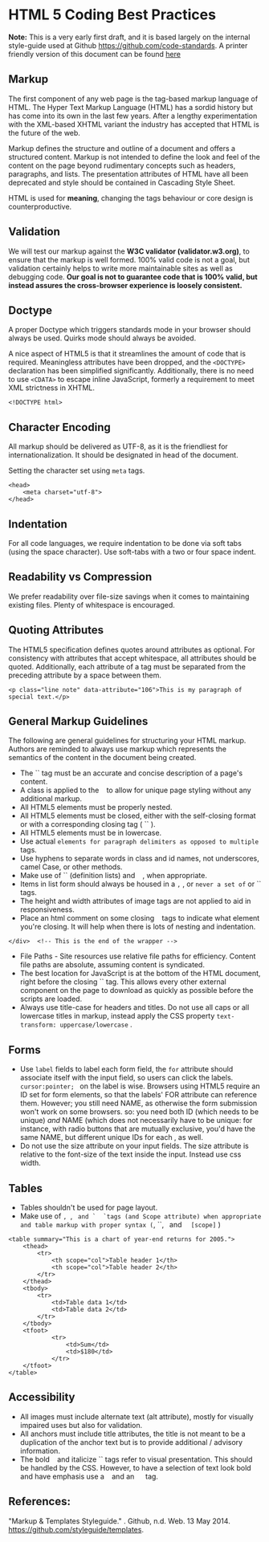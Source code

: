 


# HTML 5 Coding Best Practices

**Note:** This is a very early first draft, and it is based largely on the internal style-guide used at Github https://github.com/code-standards. A printer friendly version of this document can be found [here](http://sweb2.dmit.nait.ca/mday/html/coding-practice.html)

## Markup

The first component of any web page is the tag-based markup language of HTML. The Hyper Text Markup Language (HTML) has a sordid history but has come into its own in the last few years. After a lengthy experimentation with the XML-based XHTML variant the industry has accepted that HTML is the future of the web.

Markup defines the structure and outline of a document and offers a structured content. Markup is not intended to define the look and feel of the content on the page beyond rudimentary concepts such as headers, paragraphs, and lists. The presentation attributes of HTML have all been deprecated and style should be contained in Cascading Style Sheet.

HTML is used for **meaning**, changing the tags behaviour or core design is counterproductive.

## Validation

We will test our markup against the **W3C validator (validator.w3.org)**, to ensure that the markup is well formed. 100% valid code is not a goal, but validation certainly helps to write more maintainable sites as well as debugging code. **Our goal is not to guarantee code that is 100% valid, but instead assures the cross-browser experience is loosely consistent.**

## Doctype

A proper Doctype which triggers standards mode in your browser should always be used. Quirks mode should always be avoided.

A nice aspect of HTML5 is that it streamlines the amount of code that is required. Meaningless attributes have been dropped, and the ``<DOCTYPE>`` declaration has been simplified significantly. Additionally, there is no need to use ``<CDATA>`` to escape inline JavaScript, formerly a requirement to meet XML strictness in XHTML.

```
<!DOCTYPE html> 
```

## Character Encoding

All markup should be delivered as UTF-8, as it is the friendliest for internationalization. It should be designated in head of the document.

Setting the character set using `meta` tags.

```
<head>
    <meta charset="utf-8">
</head>
```

## Indentation

For all code languages, we require indentation to be done via soft tabs (using the space character). Use soft-tabs with a two or four space indent.

## Readability vs Compression

We prefer readability over file-size savings when it comes to maintaining existing files. Plenty of whitespace is encouraged.

## Quoting Attributes

The HTML5 specification defines quotes around attributes as optional. For consistency with attributes that accept whitespace, all attributes should be quoted. Additionally, each attribute of a tag must be separated from the preceding attribute by a space between them.

```
<p class="line note" data-attribute="106">This is my paragraph of special text.</p> 
```

## General Markup Guidelines

The following are general guidelines for structuring your HTML markup. Authors are reminded to always use markup which represents the semantics of the content in the document being created.

* The `` tag must be an accurate and concise description of a page's content.
* A class is applied to the ` ` to allow for unique page styling without any additional markup.
* All HTML5 elements must be properly nested.
* All HTML5 elements must be closed, either with the self-closing format or with a corresponding closing tag ( `` ).
* All HTML5 elements must be in lowercase.
* Use actual `` elements for paragraph delimiters as opposed to multiple `` tags.
* Use hyphens to separate words in class and id names, not underscores, camel Case, or other methods.
* Make use of `` (definition lists) and ` ` , when appropriate.
* Items in list form should always be housed in a `` , `` , or `` never a set of `` or `` tags.
* The height and width attributes of image tags are not applied to aid in responsiveness.
* Place an html comment on some closing ` ` tags to indicate what element you're closing. It will help when there is lots of nesting and indentation.

```
</div>  <!-- This is the end of the wrapper --> 
```

* File Paths - Site resources use relative file paths for efficiency. Content file paths are absolute, assuming content is syndicated.
* The best location for JavaScript is at the bottom of the HTML document, right before the closing `` tag. This allows every other external component on the page to download as quickly as possible before the scripts are loaded.
* Always use title-case for headers and titles. Do not use all caps or all lowercase titles in markup, instead apply the CSS property `text-transform: uppercase/lowercase` .

## Forms

* Use `label` fields to label each form field, the `for` attribute should associate itself with the input field, so users can click the labels. `cursor:pointer; ` on the label is wise. Browsers using HTML5 require an ID set for form elements, so that the labels' FOR attribute can reference them. However; you still need NAME, as otherwise the form submission won't work on some browsers. so: you need both ID (which needs to be unique) *and* NAME (which does not necessarily have to be unique: for instance, with radio buttons that are mutually exclusive, you'd have the same NAME, but different unique IDs for each , as well.
* Do not use the size attribute on your input fields. The size attribute is relative to the font-size of the text inside the input. Instead use css width.

## Tables

* Tables shouldn't be used for page layout.
* Make use of ``, ``, `` and `  `tags (and Scope attribute) when appropriate and table markup with proper syntax (``, ``, ` `and `  [scope]` )

```
<table summary="This is a chart of year-end returns for 2005.">
    <thead>
        <tr>
            <th scope="col">Table header 1</th>
            <th scope="col">Table header 2</th>
        </tr>
    </thead>
    <tbody>
        <tr>
            <td>Table data 1</td>
            <td>Table data 2</td>
        </tr>
    </tbody>
    <tfoot>
            <tr>
                <td>Sum</td>
                <td>$180</td>
            </tr>
    </tfoot>
</table>
 ```
    
## Accessibility

* All images must include alternate text (alt attribute), mostly for visually impaired uses but also for validation.
* All anchors must include title attributes, the title is not meant to be a duplication of the anchor text but is to provide additional / advisory information.
* The bold ` ` and italicize `` tags refer to visual presentation. This should be handled by the CSS. However, to have a selection of text look bold and have emphasis use a ` ` and an `  ` tag.

## References:

"Markup &amp; Templates Styleguide." . Github, n.d. Web. 13 May 2014. https://github.com/styleguide/templates.

[1]: http://sweb2.dmit.nait.ca/Images/DMIT-HTML5-Coding-Best-Practices.pdf
  